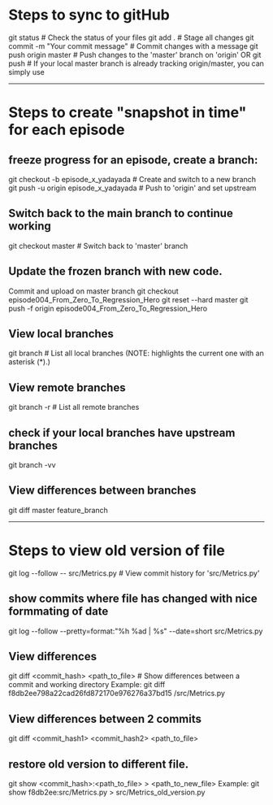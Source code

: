 # Steps to sync to gitHub
git status                              # Check the status of your files
git add .                               # Stage all changes
git commit -m "Your commit message"     # Commit changes with a message
git push origin master                  # Push changes to the 'master' branch on 'origin'
OR
git push                                # If your local master branch is already tracking origin/master, you can simply use

---
# Steps to create "snapshot in time" for each episode
## freeze progress for an episode, create a branch:
git checkout -b episode_x_yadayada                   # Create and switch to a new branch
git push -u origin episode_x_yadayada                # Push to 'origin' and set upstream


## Switch back to the main branch to continue working
git checkout master                                  # Switch back to 'master' branch

## Update the frozen branch with new code.
Commit and upload on master branch
git checkout episode004_From_Zero_To_Regression_Hero
git reset --hard master
git push -f origin episode004_From_Zero_To_Regression_Hero


## View local branches
git branch                                           # List all local branches
(NOTE: highlights the current one with an asterisk (*).)
    
## View remote branches
git branch -r                                        # List all remote branches

## check if your local branches have upstream branches
git branch -vv

## View differences between branches
git diff master feature_branch

---
# Steps to view old version of file
git log --follow -- src/Metrics.py                   # View commit history for 'src/Metrics.py'


## show commits where file has changed with nice formmating of date
git log --follow --pretty=format:"%h %ad | %s" --date=short src/Metrics.py


## View differences
git diff <commit_hash> <path_to_file>                # Show differences between a commit and working directory
Example:
git diff f8db2ee798a22cad26fd872170e976276a37bd15 /src/Metrics.py

## View differences between 2 commits
git diff <commit_hash1> <commit_hash2> <path_to_file>


## restore old version to different file.
git show <commit_hash>:<path_to_file> > <path_to_new_file>
Example:
git show f8db2ee:src/Metrics.py > src/Metrics_old_version.py


